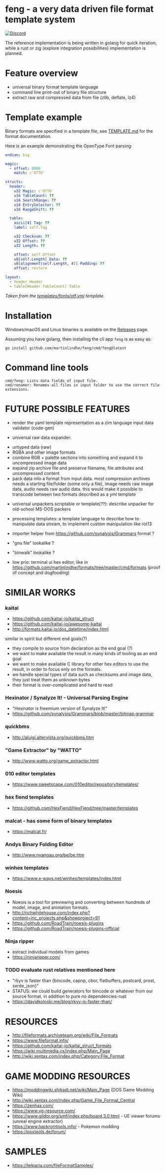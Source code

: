 # feng - a very data driven file format template system

[![Discord](https://img.shields.io/discord/999601338407190569.svg?label=&logo=discord&logoColor=ffffff&color=7389D8&labelColor=6A7EC2)](https://discord.gg/mYBn9XqRBr)

The reference implementation is being written in golang for quick iteration, while a rust
or zig (explore integration possibilities) implementation is planned.


# Feature overview
- universal binary format template language
- command line print-out of binary file structure
- extract raw and compressed data from file (zlib, deflate, lz4)


# Template example

Binary formats are specified in a template file, see [TEMPLATE.md](TEMPLATE.md) for the format documentation.

Here is an example demonstrating the OpenType Font parsing:

```yaml
endian: big

magic:
  - offset: 0000
    match: c'OTTO'

structs:
  header:
    u32 Magic: c'OTTO'
    u16 TableCount: ??
    u16 SearchRange: ??
    u16 EntrySelector: ??
    u16 RangeShift: ??

  table:
    ascii[4] Tag: ??
    label: self.Tag

    u32 Checksum: ??
    u32 Offset: ??
    u32 Length: ??

    offset: self.Offset
    u8[self.Length] Data: ??
    u8[alignment(self.Length, 4)] Padding: ??
    offset: restore

layout:
  - header Header
  - table[Header.TableCount] Table
```
*Taken from the [templates/fonts/otf.yml](templates/fonts/otf.yml) template.*



# Installation

Windows/macOS and Linux binaries is available on the [Releases](https://github.com/martinlindhe/feng/releases) page.

Assuming you have golang, then installing the cli app `feng` is as easy as:

    go install github.com/martinlindhe/feng/cmd/feng@latest



# Command line tools

```
cmd/feng: Lists data fields of input file.
cmd/renamer: Renames all files in input folder to use the correct file extensions.
```





# FUTURE POSSIBLE FEATURES

- render the yaml template representation as a zim language input data validator (code-gen)


- universal raw data expander:
* untyped data (raw)
* RGBA and other image formats
* combine RGB + palette sections into something and expand it to uncompressed image data
* expand zip archive file and preserve filename, file attributes and uncompressed content
* pack data into a format from input data. most compression archives needs a starting file/folder (some only a file), image needs raw image data, audio needs raw audio data.
    this would make it possible to transcode between two formats described as a yml template


- universal unpackers
    scriptable or template(??): describe unpacker for old-school MS-DOS packers

- processing templates: a template language to describe how to manipulate data stream,
    to implement custom manipulation like rot13

- importer helper from https://github.com/synalysis/Grammars format ?

- "gnu file" lookalike ?

- "binwalk" lookalike ?

- low prio: terminal ui hex editor, like in https://github.com/martinlindhe/formats/tree/master/cmd/formats (proof of concept and dogfooding)




# SIMILAR WORKS

### kaitai
- https://github.com/kaitai-io/kaitai_struct
- https://github.com/kaitai-io/awesome-kaitai
- http://formats.kaitai.io/dos_datetime/index.html

similar in spirit but different end goals(?)
- they compile to source from declaration as the end goal (?)
- we want to make available the result in many kinds of tooling as an end goal
- we want to make available C library for other hex editors to use the result, in order to focus only on the formats.
- we handle special types of data such as checksums and image data, they just treat them as unknown bytes
- their format is over-complicated and hard to read


### Hexinator / Synalyze It! - Universal Parsing Engine
- "Hexinator is freemium version of Synalyze It!"
- https://github.com/synalysis/Grammars/blob/master/bitmap.grammar

### quickbms
- http://aluigi.altervista.org/quickbms.htm

### "Game Extractor" by "WATTO"
 - http://www.watto.org/game_extractor.html


### 010 editor templates
- https://www.sweetscape.com/010editor/repository/templates/


### hex fiend templates
- https://github.com/HexFiend/HexFiend/tree/master/templates


### malcat - has some form of binary templates
- https://malcat.fr/


### Andys Binary Folding Editor
- http://www.nyangau.org/be/be.htm


### winhex templates
- https://www.x-ways.net/winhex/templates/index.html


### Noesis
- Noesis is a tool for previewing and converting between hundreds of model, image, and animation formats.
- http://richwhitehouse.com/index.php?content=inc_projects.php&showproject=91
- https://github.com/RoadTrain/noesis-plugins
- https://github.com/RoadTrain/noesis-plugins-official


### Ninja ripper
- extract individual models from games
- https://ninjaripper.com/



### TODO evaluate rust relatives mentioned here
- "rkyv is faster than {bincode, capnp, cbor, flatbuffers, postcard, prost, serde_json}"
- STATUS: we could build generators for bincode or whatever from our source format, in addition to pure no dependencies-rust
- https://davidkoloski.me/blog/rkyv-is-faster-than/




# RESOURCES
- http://fileformats.archiveteam.org/wiki/File_Formats
- https://www.fileformat.info/
- https://github.com/kaitai-io/kaitai_struct_formats
- https://wiki.multimedia.cx/index.php/Main_Page
- http://wiki.xentax.com/index.php/Category:File_Format




# GAME MODDING RESOURCES
- https://moddingwiki.shikadi.net/wiki/Main_Page     (DOS Game Modding Wiki)
- http://wiki.xentax.com/index.php/Game_File_Format_Central
- https://zenhax.com/
- https://www.vg-resource.com/
- https://www.gildor.org/smf/index.php/board,3.0.html - UE viewer forums (unreal engine extractor)
- https://www.hackromtools.info/ - Pokemon modding
- https://psxtools.de/forum/


# SAMPLES
- https://telparia.com/fileFormatSamples/
